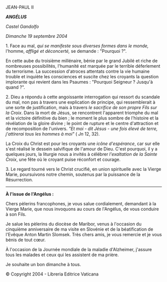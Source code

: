 JEAN-PAUL II

***ANGÉLUS***

*Castel Gandolfo*

*Dimanche 19 septembre 2004*

1\. Face au mal, *qui se manifeste sous diverses formes dans le monde,* l'homme, *affligé et déconcerté,* se demande : "Pourquoi ?".

En cette aube du troisième millénaire, bénie par le grand Jubilé et riche de nombreuses possibilités, l'humanité est marquée par le terrible déferlement du terrorisme. La succession d'atroces attentats contre la vie humaine trouble et inquiète les consciences et suscite chez les croyants la question implorante qui revient dans les Psaumes : "Pourquoi Seigneur ? Jusqu'à quand ?".

2\. Dieu a répondu à cette angoissante interrogation qui ressort du scandale du mal, non pas à travers une explication de principe, qui ressemblerait à une sorte de justification, mais à travers *le sacrifice de son propre Fils sur la Croix*. Dans la mort de Jésus, se rencontrent l'apparent triomphe du mal et la victoire définitive du bien ; le moment le plus sombre de l'histoire et la révélation de la gloire divine ; le point de rupture et le centre d'attraction et de recomposition de l'univers. *"Et moi - dit Jésus - une fois élevé de terre, j'attirerai tous les hommes à moi"* ( *Jn* 12, 32).

La Croix du Christ est pour les croyants une *icône d'espérance*, car sur elle s'est réalisé le dessein salvifique de l'amour de Dieu. C'est pourquoi, il y a quelques jours, la liturgie nous a invités à célébrer *l'exaltation de la Sainte Croix*, une fête où le croyant puise réconfort et courage.

3\. Le regard tourné vers le Christ crucifié, en union spirituelle avec la Vierge Marie, poursuivons notre chemin, soutenus par la puissance de la Résurrection.

** * **

**À l'issue de l'Angélus :**

Chers pèlerins francophones, je vous salue cordialement, demandant à la Vierge Marie, que nous invoquons au cours de l'Angélus, de vous conduire à son Fils.

Je salue les pèlerins du diocèse de Maribor, venus à l'occasion du cinquième anniversaire de ma visite en Slovénie et de la béatification de l'Evêque Anton Martin Slomsek. Très chers amis, je vous remercie et je vous bénis de tout cœur.

À l'occasion de la Journée mondiale de la maladie d'Alzheimer, j'assure tous les malades et ceux qui les assistent de ma prière.

Je souhaite un bon dimanche à tous.

© Copyright 2004 - Libreria Editrice Vaticana